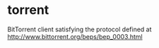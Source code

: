 # torrent
BitTorrent client satisfying the protocol defined at http://www.bittorrent.org/beps/bep_0003.html 
